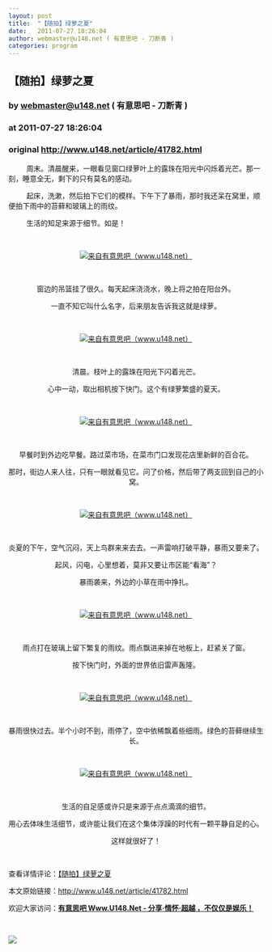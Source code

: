 ```yaml
---
layout: post
title:  "【随拍】绿萝之夏"
date:   2011-07-27 18:26:04
author: webmaster@u148.net ( 有意思吧 - 刀断青 )
categories: program
---
```


## 【随拍】绿萝之夏
### by webmaster@u148.net ( 有意思吧 - 刀断青 )
### at 2011-07-27 18:26:04
### original <http://www.u148.net/article/41782.html>

<p>         周末。清晨醒来，一眼看见窗口绿萝叶上的露珠在阳光中闪烁着光芒。那一刻，睡意全无，剩下的只有莫名的感动。</p>
<p>          起床，洗漱，然后拍下它们的模样。下午下了暴雨，那时我还呆在窝里，顺便拍下雨中的苔藓和玻璃上的雨纹。</p>
<p>          生活的知足来源于细节。如是！</p>
<p> </p>
<p align="center"><a href="http://www.u148.net/article/41782.html"><img alt="来自有意思吧（www.u148.net）" title="【随拍】绿萝之夏" src="http://file3.u148.net/2011/7/images/1311144634355.jpg"></a></p>
<p> </p>
<p style="text-align:center"> 窗边的吊篮挂了很久。每天起床浇浇水，晚上将之拍在阳台外。</p>
<p style="text-align:center">一直不知它叫什么名字，后来朋友告诉我这就是绿萝。</p>
<p> </p>
<p align="center"><a href="http://www.u148.net/article/41782.html"><img alt="来自有意思吧（www.u148.net）" title="【随拍】绿萝之夏" src="http://file3.u148.net/2011/7/images/1311144640847.jpg"></a></p>
<p> </p>
<p style="text-align:center"> 清晨。枝叶上的露珠在阳光下闪着光芒。</p>
<p style="text-align:center">心中一动，取出相机按下快门。这个有绿萝繁盛的夏天。</p>
<p> </p>
<p align="center"><a href="http://www.u148.net/article/41782.html"><img alt="来自有意思吧（www.u148.net）" title="【随拍】绿萝之夏" src="http://file3.u148.net/2011/7/images/1311144644681.jpg"></a></p>
<p> </p>
<p style="text-align:center"> 早餐时到外边吃早餐。路过菜市场，在菜市门口发现花店里新鲜的百合花。</p>
<p style="text-align:center">那时，街边人来人往，只有一眼就看见它。问了价格，然后带了两支回到自己的小窝。</p>
<p> </p>
<p align="center"><a href="http://www.u148.net/article/41782.html"><img alt="来自有意思吧（www.u148.net）" title="【随拍】绿萝之夏" src="http://file3.u148.net/2011/7/images/1311144650545.jpg"></a></p>
<p> </p>
<p style="text-align:center"> 炎夏的下午，空气沉闷，天上鸟群来来去去。一声雷响打破平静，暴雨又要来了。</p>
<p style="text-align:center">起风，闪电，心里想着，莫非又要让市区能“看海”？</p>
<p style="text-align:center"> 暴雨袭来，外边的小草在雨中挣扎。</p>
<p> </p>
<p align="center"><a href="http://www.u148.net/article/41782.html"><img alt="来自有意思吧（www.u148.net）" title="【随拍】绿萝之夏" src="http://file3.u148.net/2011/7/images/1311144656718.jpg"></a></p>
<p> </p>
<p style="text-align:center">雨点打在玻璃上留下繁复的雨纹。雨点飘进来掉在地板上，赶紧关了窗。</p>
<p style="text-align:center">按下快门时，外面的世界依旧雷声轰隆。</p>
<p> </p>
<p align="center"><a href="http://www.u148.net/article/41782.html"><img alt="来自有意思吧（www.u148.net）" title="【随拍】绿萝之夏" src="http://file3.u148.net/2011/7/images/1311144662204.jpg"></a></p>
<p> </p>
<p style="text-align:center"> 暴雨很快过去。半个小时不到，雨停了，空中依稀飘着些细雨。绿色的苔藓继续生长。</p>
<p> </p>
<p align="center"><a href="http://www.u148.net/article/41782.html"><img alt="来自有意思吧（www.u148.net）" title="【随拍】绿萝之夏" src="http://file3.u148.net/2011/7/images/1311144667787.jpg"></a></p>
<p> </p>
<p style="text-align:center"> 生活的自足感或许只是来源于点点滴滴的细节。</p>
<p style="text-align:center">用心去体味生活细节，或许能让我们在这个集体浮躁的时代有一颗平静自足的心。</p>
<p style="text-align:center"> 这样就很好了！</p><p> </p><p>查看详情评论：<a href="http://www.u148.net/article/41782.html">【随拍】绿萝之夏</a></p><p>本文原始链接：<a href="http://www.u148.net/article/41782.html">http://www.u148.net/article/41782.html</a></p><p>欢迎大家访问：<a href="http://www.u148.net"><strong>有意思吧 Www.U148.Net - 分享·情怀·超越 ，不仅仅是娱乐！</strong></a></p><p> </p><p><a href="http://dianpu.tao123.com?pid=mm_26142575_0_0&amp;eventid=102167"><img src="http://img.u148.net/activity/used/Tao123_category.gif" border="0"></a></p><p> </p>
